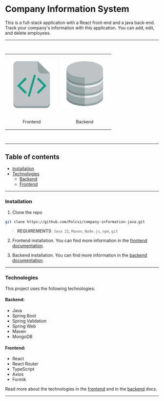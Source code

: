 # Company Information System

This is a full-stack application with a React front-end and a java back-end.
Track your company's information with this application. You can add, edit, and delete employees.

---

</br>
<table align="center">
<tr>
    <td>
        <p align="center">
            <a href="./frontend/README.md"><img width="160" src="./docs/images/frontend.png" alt="frontend"/></a>
        </p>
    </td>
    <td>
        <p align="center">
            <a href="./backend/README.md"><img width="160" src="./docs/images/backend.png" alt="backend"/></a>
        </p>
    </td>
</tr>
    <tr>
        <td><p align="center">Frontend</p></td>
        <td><p align="center">Backend</p></td>
    </tr>
</table>
</br>

---

## Table of contents

- [Installation](#installation)
- [Technologies](#technologies)
  - [Backend](#backend)
  - [Frontend](#frontend)

---

### Installation

1. Clone the repo

```sh
git clone https://github.com/Polcsi/company-information-java.git
```

> **REQUIREMENTS**: `Java 21`, `Maven`, `Node.js`, `npm`, `git`

2. Frontend installation. You can find more information in the [frontend documentation](./frontend/README.md#installation).

3. Backend installation. You can find more information in the [backend documentation](./backend/README.md#installation).

---

### Technologies

This project uses the following technologies:

#### Backend:

- Java
- Spring Boot
- Spring Validation
- Spring Web
- Maven
- MongoDB

#### Frontend:

- React
- React Router
- TypeScript
- Axios
- Formik

Read more about the technologies in the [frontend](./frontend/README.md#technologies) and in the [backend](./backend/README.md#technologies) docs.

---

